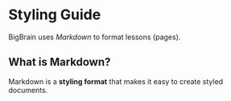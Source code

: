 # Styling Guide

BigBrain uses *Markdown* to format lessons (pages).

## What is Markdown?
Markdown is a **styling format** that makes it easy to create styled documents.